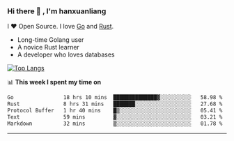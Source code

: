 ### Hi there 👋 , I'm hanxuanliang

<!--
**hanxuanliang/hanxuanliang** is a ✨ _special_ ✨ repository because its `README.md` (this file) appears on your GitHub profile.

Here are some ideas to get you started:

- 🔭 I’m currently working on ...
- 🌱 I’m currently learning ...
- 👯 I’m looking to collaborate on ...
- 🤔 I’m looking for help with ...
- 💬 Ask me about ...
- 📫 How to reach me: ...
- 😄 Pronouns: ...
- ⚡ Fun fact: ...
-->
I ❤ Open Source. I love [Go](https://golang.org) and [Rust](https://www.rust-lang.org/zh-CN/).

* Long-time Golang user
* A novice Rust learner
* A developer who loves databases

[![Top Langs](https://github-readme-stats.vercel.app/api?username=hanxuanliang&show_icons=true&count_private=true&line_height=40)](https://github.com/anuraghazra/github-readme-stats)

📊 **This week I spent my time on**
<!--START_SECTION:waka-->

```txt
Go                18 hrs 10 mins  ██████████████▓░░░░░░░░░░   58.98 %
Rust              8 hrs 31 mins   ███████░░░░░░░░░░░░░░░░░░   27.68 %
Protocol Buffer   1 hr 40 mins    █▒░░░░░░░░░░░░░░░░░░░░░░░   05.41 %
Text              59 mins         ▓░░░░░░░░░░░░░░░░░░░░░░░░   03.21 %
Markdown          32 mins         ▒░░░░░░░░░░░░░░░░░░░░░░░░   01.78 %
```

<!--END_SECTION:waka-->

***
